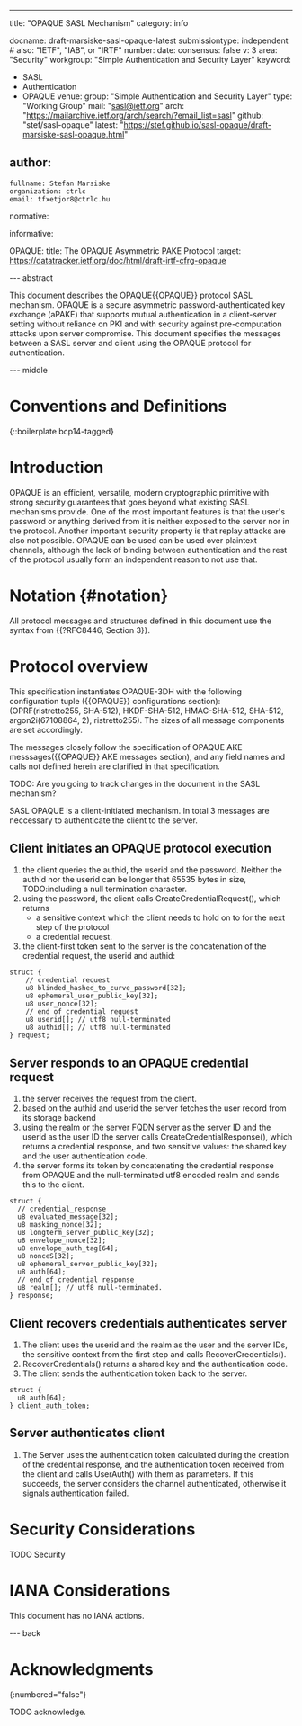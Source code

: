 ---
title: "OPAQUE SASL Mechanism"
category: info

docname: draft-marsiske-sasl-opaque-latest
submissiontype: independent  # also: "IETF", "IAB", or "IRTF"
number:
date:
consensus: false
v: 3
area: "Security"
workgroup: "Simple Authentication and Security Layer"
keyword:
 - SASL
 - Authentication
 - OPAQUE
venue:
  group: "Simple Authentication and Security Layer"
  type: "Working Group"
  mail: "sasl@ietf.org"
  arch: "https://mailarchive.ietf.org/arch/search/?email_list=sasl"
  github: "stef/sasl-opaque"
  latest: "https://stef.github.io/sasl-opaque/draft-marsiske-sasl-opaque.html"

author:
 -
    fullname: Stefan Marsiske
    organization: ctrlc
    email: tfxetjor8@ctrlc.hu

normative:

informative:

  OPAQUE:
    title: The OPAQUE Asymmetric PAKE Protocol
    target: https://datatracker.ietf.org/doc/html/draft-irtf-cfrg-opaque

--- abstract

This document describes the OPAQUE{{OPAQUE}} protocol SASL mechanism. OPAQUE is a secure asymmetric password-authenticated key exchange (aPAKE) that supports mutual authentication in a client-server setting without reliance on PKI and with security against pre-computation attacks upon server compromise. This document specifies the messages between a SASL server and client using the OPAQUE protocol for authentication.

--- middle

# Conventions and Definitions

{::boilerplate bcp14-tagged}

# Introduction

OPAQUE is an efficient, versatile, modern cryptographic primitive with strong security guarantees that goes beyond what existing SASL mechanisms provide. One of the most important features is that the user's password or anything derived from it is neither exposed to the server nor in the protocol.  Another important security property is that replay attacks are also not possible.  OPAQUE can be used can be used over plaintext channels, although the lack of binding between authentication and the rest of the protocol usually form an independent reason to not use that.

# Notation {#notation}

All protocol messages and structures defined in this document use the syntax from {{?RFC8446, Section 3}}.

# Protocol overview

This specification instantiates OPAQUE-3DH with the following configuration tuple ({{OPAQUE}} configurations section): (OPRF(ristretto255, SHA-512), HKDF-SHA-512, HMAC-SHA-512, SHA-512, argon2i(67108864, 2), ristretto255). The sizes of all message components are set accordingly.

The messages closely follow the specification of OPAQUE AKE messsages({{OPAQUE}} AKE messages section), and any field names and calls not defined herein are clarified in that specification.

TODO: Are you going to track changes in the document in the SASL mechanism?

SASL OPAQUE is a client-initiated mechanism. In total 3 messages are neccessary to authenticate the client to the server.

## Client initiates an OPAQUE protocol execution

1. the client queries the authid, the userid and the password. Neither the authid nor the userid can be longer that 65535 bytes in size, TODO:including a null termination character.
2. using the password, the client calls CreateCredentialRequest(), which returns
    - a sensitive context which the client needs to hold on to for the next step of the protocol
    - a credential request.
3. the client-first token sent to the server is the concatenation of the credential request, the userid and authid:

~~~
struct {
    // credential request
    u8 blinded_hashed_to_curve_password[32];
    u8 ephemeral_user_public_key[32];
    u8 user_nonce[32];
    // end of credential request
    u8 userid[]; // utf8 null-terminated
    u8 authid[]; // utf8 null-terminated
} request;
~~~

## Server responds to an OPAQUE credential request

1. the server receives the request from the client.
2. based on the authid and userid the server fetches the user record from its storage backend
3. using the realm or the server FQDN server as the server ID and the userid as the user ID the server calls CreateCredentialResponse(), which returns a credential response, and two sensitive values: the shared key and the user authentication code.
4. the server forms its token by concatenating the credential response from OPAQUE and the null-terminated utf8 encoded realm and sends this to the client.

~~~
struct {
  // credential_response
  u8 evaluated_message[32];
  u8 masking_nonce[32];
  u8 longterm_server_public_key[32];
  u8 envelope_nonce[32];
  u8 envelope_auth_tag[64];
  u8 nonceS[32];
  u8 ephemeral_server_public_key[32];
  u8 auth[64];
  // end of credential response
  u8 realm[]; // utf8 null-terminated.
} response;
~~~

## Client recovers credentials authenticates server

1. The client uses the userid and the realm as the user and the server IDs, the sensitive context from the first step and calls RecoverCredentials().
2. RecoverCredentials() returns a shared key and the authentication code.
3. The client sends the authentication token back to the server.

~~~
struct {
  u8 auth[64];
} client_auth_token;
~~~

## Server authenticates client

1. The Server uses the authentication token calculated during the creation of the credential response, and the authentication token received from the client and calls UserAuth() with them as parameters. If this succeeds, the server considers the channel authenticated, otherwise it signals authentication failed.


# Security Considerations

TODO Security


# IANA Considerations

This document has no IANA actions.


--- back

# Acknowledgments
{:numbered="false"}

TODO acknowledge.

